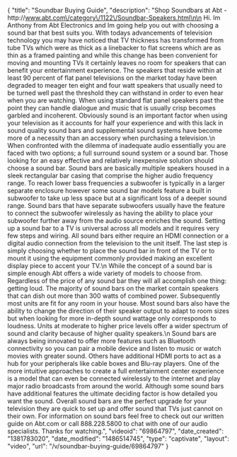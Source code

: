 {
    "title": "Soundbar Buying Guide",
    "description": "Shop Soundbars at Abt - http:\/\/www.abt.com\/category\/1122\/Soundbar-Speakers.html\n\n Hi. Im Anthony from Abt Electronics and Im going help you out with choosing a sound bar that best suits you. With todays advancements of television technology you may have noticed that TV thickness has transformed from tube TVs which were as thick as a linebacker to flat screens which are as thin as a framed painting and while this change has been convenient for moving and mounting TVs it certainly leaves no room for speakers that can benefit your entertainment experience. The speakers that reside within at least 90 percent of flat panel televisions on the market today have been degraded to meager ten eight and four watt speakers that usually need to be turned well past the threshold they can withstand in order to even hear when you are watching. When using standard flat panel speakers past the point they can handle dialogue and music that is usually crisp becomes garbled and incoherent. Obviously sound is an important factor when using your television as it accounts for half your experience and with this lack in sound quality sound bars and supplemental sound systems have become more of a necessity than an accessory when purchasing a television.\n When confronted with the dilemma of inadequate audio essentially you are faced with two options; a full surround sound system or a sound bar. Those looking for an easy effective and relatively inexpensive solution should choose a sound bar. Sound bars are basically multiple speakers housed in a sleek rectangular bar casing that comprise the higher audio frequency range. To reach lower bass frequencies a subwoofer is typically in a larger separate enclosure however some sound bar models feature a built in subwoofer to take up less space but at a significant loss of a deeper sound range. Sound bars that have separate subwoofers usually have the feature to connect the subwoofer wirelessly as having the ability to place your subwoofer further away from the audio source enriches the sound. Setting up a sound bar to a TV is universal across all models and it requires very few steps and wiring. All sound bars either require an HDMI connection or a digital audio connection from the television to the unit itself. The last step is simply choosing whether to place the sound bar in front of the TV or to mount it using the equipment commonly provided making an excellent display piece to accent your TV.\n While the concept of a sound bar is simple enough Abt offers a wide variety of models to choose from. Regardless of the price of any sound bar they will all accomplish one thing: getting loud. The majority of sound bars on the market contain speakers that can dish out more than 300 watts of combined power. Subsequently most units are fit for any room in your house. Most sound bars also have the ability to change the direction of their speaker output to adapt to room sizes but when looking for more in-depth sound wattage only corresponds to loudness. Units at moderate to higher price levels offer a wider spectrum of sound and clarity because of higher quality speakers.\n  Sound bars are always being innovated to offer more features such as Bluetooth connectivity so you can pair a mobile device and listen to music or watch movies with greater sound. Others have additional HDMI ports to act as a hub for your peripherals like cable boxes and Blu-ray players. One of the more intuitive approaches to create a full entertainment center experience is a model that can even be connected wirelessly to the internet and play major radio broadcasts from around the world. Although some sound bars have additional features the ultimate deciding factor is how detailed you want the sound. Overall sound bars are the perfect upgrade for your television they are quick to set up and offer sound that TVs just cannot on their own. For information on sound bars feel free to check out our written guide on Abt.com or call 888.228.5800 to chat with one of our audio specialists. Thanks for watching.",
    "videoid": "69864797",
    "date_created": "1381783020",
    "date_modified": "1486514745",
    "type": "captivate",
    "layout": "video",
    "url": "\/v\/soundbar-buying-guide\/69864797"
}